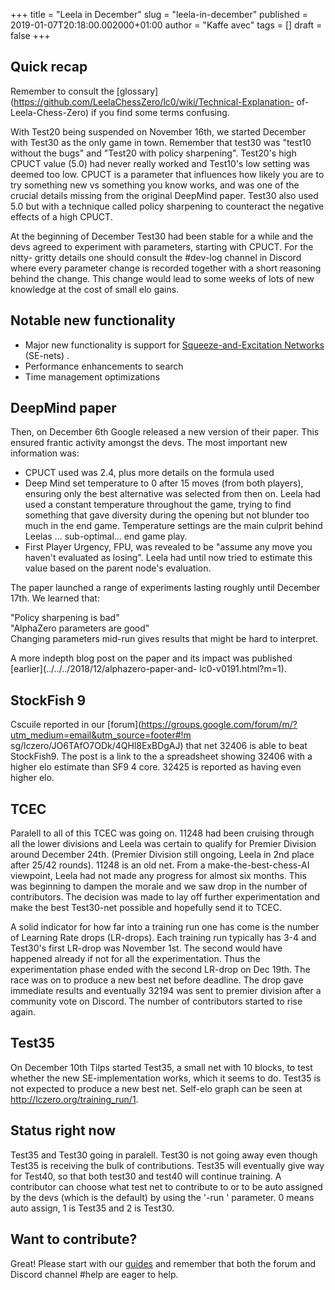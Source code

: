 +++
title = "Leela in December"
slug = "leela-in-december"
published = 2019-01-07T20:18:00.002000+01:00
author = "Kaffe avec"
tags = []
draft = false
+++

## Quick recap

Remember to consult the
[glossary](https://github.com/LeelaChessZero/lc0/wiki/Technical-Explanation-
of-Leela-Chess-Zero) if you find some terms confusing.

With Test20 being suspended on November 16th, we started December with Test30
as the only game in town. Remember that test30 was "test10 without the bugs"
and "Test20 with policy sharpening". Test20's high CPUCT value (5.0) had never
really worked and Test10's low setting was deemed too low. CPUCT is a
parameter that influences how likely you are to try something new vs something
you know works, and was one of the crucial details missing from the original
DeepMind paper. Test30 also used 5.0 but with a technique called policy
sharpening to counteract the negative effects of a high CPUCT.

At the beginning of December Test30 had been stable for a while and the devs
agreed to experiment with parameters, starting with CPUCT. For the nitty-
gritty details one should consult the #dev-log channel in Discord where every
parameter change is recorded together with a short reasoning behind the
change. This change would lead to some weeks of lots of new knowledge at the
cost of small elo gains.

## Notable new functionality

  * Major new functionality is support for [Squeeze-and-Excitation 
Networks](https://arxiv.org/abs/1709.01507) (SE-nets) . 
  * Performance enhancements to search
  * Time management optimizations

## DeepMind paper

Then, on December 6th Google released a new version of their paper. This
ensured frantic activity amongst the devs. The most important new information
was:

  * CPUCT used was 2.4, plus more details on the formula used 
  * Deep Mind set temperature to 0 after 15 moves (from both players), ensuring 
only the best alternative was selected from then on. Leela had used a constant 
temperature throughout the game, trying to find something that gave diversity 
during the opening but not blunder too much in the end game. Temperature 
settings are the main culprit behind Leelas ... sub-optimal... end game play. 
  * First Player Urgency, FPU, was revealed to be "assume any move you haven't 
evaluated as losing". Leela had until now tried to estimate this value based on 
the parent node's evaluation. 

The paper launched a range of experiments lasting roughly until December 17th.
We learned that:

"Policy sharpening is bad"  
"AlphaZero parameters are good"  
Changing parameters mid-run gives results that might be hard to interpret.

A more indepth blog post on the paper and its impact was published
[earlier](../../../2018/12/alphazero-paper-and-
lc0-v0191.html?m=1).

## StockFish 9

Cscuile reported in our
[forum](https://groups.google.com/forum/m/?utm_medium=email&utm_source=footer#!m
sg/lczero/JO6TAfO7ODk/4QHl8ExBDgAJ)
that net 32406 is able to beat StockFish9. The post is a link to the a
spreadsheet showing 32406 with a higher elo estimate than SF9 4 core. 32425 is
reported as having even higher elo.

## TCEC

Paralell to all of this TCEC was going on. 11248 had been cruising through all
the lower divisions and Leela was certain to qualify for Premier Division
around December 24th. (Premier Division still ongoing, Leela in 2nd place
after 25/42 rounds). 11248 is an old net. From a make-the-best-chess-AI
viewpoint, Leela had not made any progress for almost six months. This was
beginning to dampen the morale and we saw drop in the number of contributors.
The decision was made to lay off further experimentation and make the best
Test30-net possible and hopefully send it to TCEC.

A solid indicator for how far into a training run one has come is the number
of Learning Rate drops (LR-drops). Each training run typically has 3-4 and
Test30's first LR-drop was November 1st. The second would have happened
already if not for all the experimentation. Thus the experimentation phase
ended with the second LR-drop on Dec 19th. The race was on to produce a new
best net before deadline. The drop gave immediate results and eventually 32194
was sent to premier division after a community vote on Discord. The number of
contributors started to rise again.

## Test35

On December 10th Tilps started Test35, a small net with 10 blocks, to test
whether the new SE-implementation works, which it seems to do. Test35 is not
expected to produce a new best net. Self-elo graph can be seen at
http://lczero.org/training_run/1.

## Status right now

Test35 and Test30 going in paralell. Test30 is not going away even though
Test35 is receiving the bulk of contributions. Test35 will eventually give way
for Test40, so that both test30 and test40 will continue training. A
contributor can choose what test net to contribute to or to be auto assigned
by the devs (which is the default) by using the '-run <num>' parameter. 0
means auto assign, 1 is Test35 and 2 is Test30.

## Want to contribute?

Great! Please start with our
[guides](https://github.com/LeelaChessZero/lc0/wiki#Contribute) and remember
that both the forum and Discord channel #help are eager to help.
